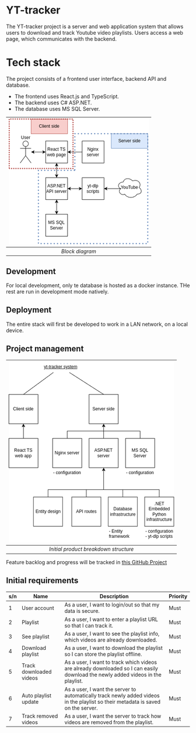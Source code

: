 # YT-tracker

The YT-tracker project is a server and web application system that allows users to download and track Youtube video playlists. Users access a web page, which communicates with the backend.

# Tech stack

The project consists of a frontend user interface, backend API and database.

- The frontend uses React.js and TypeScript.
- The backend uses C# ASP.NET.
- The database uses MS SQL Server.

| ![Block Diagram](documentation/block%20diagram.drawio.png) | 
|:--:| 
| *Block diagram* |

## Development

For local development, only te database is hosted as a docker instance. THe rest are run in development mode natively.

## Deployment

The entire stack will first be developed to work in a LAN network, on a local device.

## Project management

| ![Product breakdown structure](documentation/product%20breakdown%20structure.drawio.png) | 
|:--:| 
| *Initial product breakdown structure* |

Feature backlog and progress will be tracked in [this GitHub Project](https://github.com/users/shibaholic/projects/3/views/1)

## Initial requirements

| s/n | Name | Description | Priority |
| - | - | - | - |
| 1 | User account | As a user, I want to login/out so that my data is secure. | Must |
| 2 | Playlist | As a user, I want to enter a playlist URL so that I can track it. | Must |
| 3 | See playlist | As a user, I want to see the playlist info, which videos are already downloaded. | Must |
| 4 | Download playlist | As a user, I want to download the playlist so I can store the playlist offline. | Must |
| 5 | Track downloaded videos | As a user, I want to track which videos are already downloaded so I can easily download the newly added videos in the playlist. | Must |
| 6 | Auto playlist update | As a user, I want the server to automatically track newly added videos in the playlist so their metadata is saved on the server. | Must |
| 7 | Track removed videos | As a user, I want the server to track how videos are removed from the playlist. | Must |
